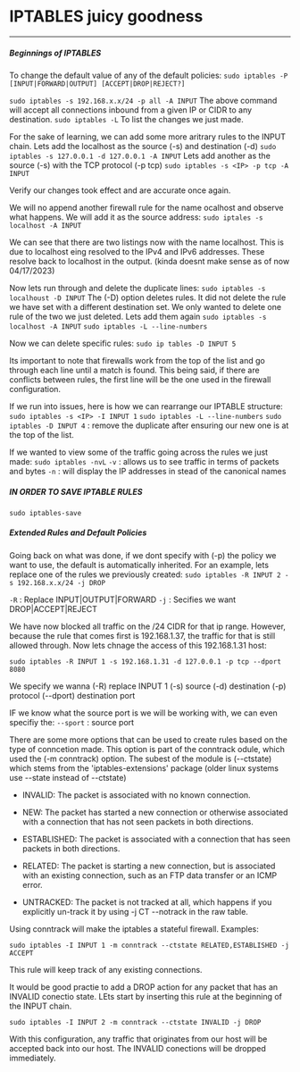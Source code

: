 # IPTABLES juicy goodness
---
##### Beginnings of IPTABLES

To change the default value of any of the default policies:
`sudo iptables -P [INPUT|FORWARD|OUTPUT] [ACCEPT|DROP|REJECT?]`


`sudo iptables -s 192.168.x.x/24 -p all -A INPUT`
The above command will accept all connections inbound from a given IP or CIDR to any destination.
`sudo iptables -L`
To list the changes we just made.

For the sake of learning, we can add some more aritrary rules to the INPUT chain.
Lets add the localhost as the source (-s) and destination (-d)
`sudo iptables -s 127.0.0.1 -d 127.0.0.1 -A INPUT`
Lets add another <IP> as the source (-s) with the TCP protocol (-p tcp)
`sudo iptables -s <IP> -p tcp -A INPUT`

Verify our changes took effect and are accurate once again.

We will no append another firewall rule for the name ocalhost and observe what happens. We will add it as the source address:
`sudo iptales -s localhost -A INPUT`

We can see that there are two listings now with the name localhost. This is due to localhost eing resolved to the IPv4 and IPv6 addresses. These resolve back to localhost in the output.
(kinda doesnt make sense as of now 04/17/2023)

Now lets run through and delete the duplicate lines:
`sudo iptables -s localhoust -D INPUT`
The (-D) option deletes rules. It did not delete the rule we have set with a different destination set. We only wanted to delete one rule of the two we just deleted. Lets add them again
`sudo iptables -s localhost -A INPUT`
`sudo iptables -L --line-numbers`

Now we can delete specific rules:
`sudo ip tables -D INPUT 5`

Its important to note that firewalls work from the top of the list and go through each line until a match is found. This being said, if there are conflicts between rules, the first line will be the one used in the firewall configuration.

If we run into issues, here is how we can rearrange our IPTABLE structure:
`sudo iptables -s <IP> -I INPUT 1`
`sudo iptables -L --line-numbers`
`sudo iptables -D INPUT 4` : remove the duplicate after ensuring our new one is at the top of the list.

If we wanted to view some of the traffic going across the rules we just made:
`sudo iptables -nvL`
`-v` : allows us to see traffic in terms of packets and bytes
`-n` : will display the IP addresses in stead of the canonical names
 
##### IN ORDER TO SAVE IPTABLE RULES
`sudo iptables-save`

##### Extended Rules and Default Policies

Going back on what was done, if we dont specify with (-p) the policy we want to use, the default is automatically inherited. For an example, lets replace one of the rules we previously created:
`sudo iptables -R INPUT 2 -s 192.168.x.x/24 -j DROP`

`-R` : Replace INPUT|OUTPUT|FORWARD
`-j` : Secifies we want DROP|ACCEPT|REJECT

We have now blocked all traffic on the /24 CIDR for that ip range. However, because the rule that comes first is 192.168.1.37, the traffic for that is still allowed through.
Now lets chnage the access of this 192.168.1.31 host:

`sudo iptables -R INPUT 1 -s 192.168.1.31 -d 127.0.0.1 -p tcp --dport 8080`

We specify we wanna (-R) replace INPUT 1 (-s) source (-d) destination (-p) protocol (--dport) destination port

IF we know what the source port is we will be working with, we can even specifiy the:
`--sport` : source port

There are some more options that can be used to create rules based on the type of conncetion made. This option is part of the conntrack odule, which used the (-m conntrack) option. The subest of the module is (--ctstate) which stems from the 'iptables-extensions' package
(older linux systems use --state instead of --ctstate)


- INVALID: The packet is associated with no known connection.

- NEW: The packet has started a new connection or otherwise associated with a connection that has not seen packets in both directions.

- ESTABLISHED: The packet is associated with a connection that has seen packets in both directions.

- RELATED: The packet is starting a new connection, but is associated with an existing connection, such as an FTP data transfer or an ICMP error.

- UNTRACKED: The packet is not tracked at all, which happens if you explicitly un-track it by using -j CT --notrack in the raw table.

Using conntrack will make the iptables a stateful firewall.
Examples:

`sudo iptables -I INPUT 1 -m conntrack --ctstate RELATED,ESTABLISHED -j ACCEPT`

This rule will keep track of any existing connections.

It would be good practie to add a DROP action for any packet that has an INVALID conectio state. LEts start by inserting this rule at the beginning of the INPUT chain.

`sudo iptables -I INPUT 2 -m conntrack --ctstate INVALID -j DROP`

With this configuration, any traffic that originates from our host will be accepted back into our host. The INVALID conections will be dropped immediately.